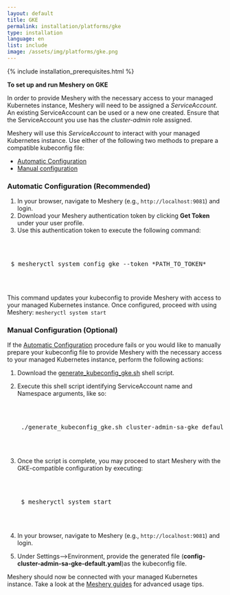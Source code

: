 ```yaml
---
layout: default
title: GKE
permalink: installation/platforms/gke
type: installation
language: en
list: include
image: /assets/img/platforms/gke.png
---
```


{% include installation_prerequisites.html %}

**To set up and run Meshery on GKE** 

In order to provide Meshery with the necessary access to your managed Kubernetes instance, 
Meshery will need to be assigned a *ServiceAccount*. An existing ServiceAccount can be used or a new one created. Ensure that the ServiceAccount you use has the *cluster-admin* role assigned.

Meshery will use this *ServiceAccount* to interact with your managed Kubernetes instance. Use either of the following two methods to prepare a compatible kubeconfig file:

- [Automatic Configuration](#automatic-configuration-recommended)
- [Manual configuration](#manual-configuration-optional)

### **Automatic Configuration** (Recommended)

1. In your browser, navigate to Meshery (e.g., `http://localhost:9081`) and login.
1. Download your Meshery authentication token by clicking **Get Token** under your user profile.
1. Use this authentication token to execute the following command:
    
 <pre class="codeblock-pre"><div class="codeblock">
 <div class="clipboardjs">
 $ mesheryctl system config gke --token *PATH_TO_TOKEN*
 </div></div>
 </pre>

This command updates your kubeconfig to provide Meshery with access to your managed Kubernetes instance.
Once configured, proceed with using Meshery:
`mesheryctl system start`

### **Manual Configuration** (Optional)

If the [Automatic Configuration](#automatic-configuration-recommended) procedure fails or you would like to manually prepare your kubeconfig file to provide Meshery with the necessary access to your managed Kubernetes instance, perform the following actions:

1. Download the [generate_kubeconfig_gke.sh](./generate_kubeconfig_gke.sh) shell script.
1. Execute this shell script identifying ServiceAccount name and Namespace arguments, like so:
    
    <pre class="codeblock-pre"><div class="codeblock">
    <div class="clipboardjs">
    ./generate_kubeconfig_gke.sh cluster-admin-sa-gke default
    </div></div>
    </pre>
    
1. Once the script is complete, you may proceed to start Meshery with the GKE-compatible configuration by executing:
    
    <pre class="codeblock-pre"><div class="codeblock">
    <div class="clipboardjs">
    $ mesheryctl system start
    </div></div>
    </pre>
1. In your browser, navigate to Meshery (e.g., `http://localhost:9081`) and login.
1. Under Settings-->Environment, provide the generated file (**config-cluster-admin-sa-gke-default.yaml**)as the kubeconfig file.

Meshery should now be connected with your managed Kubernetes instance. Take a look at the [Meshery guides](/docs/guides) for advanced usage tips.